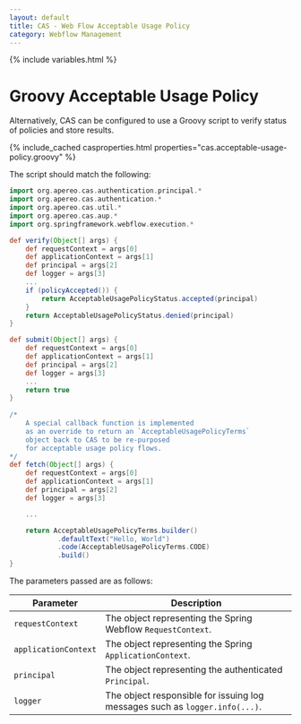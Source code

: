 ```yaml
---
layout: default
title: CAS - Web Flow Acceptable Usage Policy
category: Webflow Management
---
```


{% include variables.html %}

# Groovy Acceptable Usage Policy

Alternatively, CAS can be configured to use a Groovy script to verify status
of policies and store results. 

{% include_cached casproperties.html properties="cas.acceptable-usage-policy.groovy" %}

The script should match the following:

```groovy
import org.apereo.cas.authentication.principal.*
import org.apereo.cas.authentication.*
import org.apereo.cas.util.*
import org.apereo.cas.aup.*
import org.springframework.webflow.execution.*

def verify(Object[] args) {
    def requestContext = args[0]
    def applicationContext = args[1]
    def principal = args[2]
    def logger = args[3]
    ...
    if (policyAccepted()) {
        return AcceptableUsagePolicyStatus.accepted(principal)
    }
    return AcceptableUsagePolicyStatus.denied(principal)
}

def submit(Object[] args) {
    def requestContext = args[0]
    def applicationContext = args[1]
    def principal = args[2]
    def logger = args[3]
    ...
    return true
}
     
/*
    A special callback function is implemented
    as an override to return an `AcceptableUsagePolicyTerms` 
    object back to CAS to be re-purposed
    for acceptable usage policy flows.
*/
def fetch(Object[] args) {
    def requestContext = args[0]
    def applicationContext = args[1]
    def principal = args[2]
    def logger = args[3]

    ...    

    return AcceptableUsagePolicyTerms.builder()
            .defaultText("Hello, World")
            .code(AcceptableUsagePolicyTerms.CODE)
            .build()
}
```

The parameters passed are as follows:

| Parameter            | Description                                                                 |
|----------------------|-----------------------------------------------------------------------------|
| `requestContext`     | The object representing the Spring Webflow `RequestContext`.                |
| `applicationContext` | The object representing the Spring `ApplicationContext`.                    |
| `principal`          | The object representing the authenticated `Principal`.                      |
| `logger`             | The object responsible for issuing log messages such as `logger.info(...)`. |
